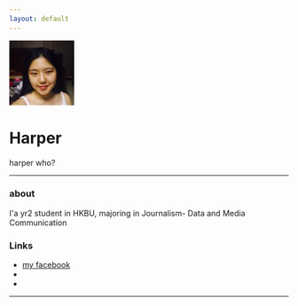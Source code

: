 ```yaml
---
layout: default
---
```


![hi there](selfie2.jpg)

# Harper

harper who?

- - -

### about

I'a yr2 student in HKBU, majoring in Journalism- Data and Media Communication 

### Links

 * [my facebook](https://www.facebook.com/harper.ding.7)
 * []()
 * 

- - -
